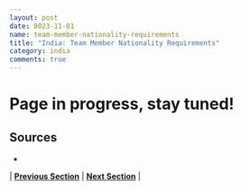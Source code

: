 ```yaml
---
layout: post
date: 0023-11-01
name: team-member-nationality-requirements
title: "India: Team Member Nationality Requirements"
category: india
comments: true
---
```


# Page in progress, stay tuned!

Sources
---

- 


| **[Previous Section]( https://neo-project.github.io/global-blockchain-compliance-hub//india/india-registry-requirements.html)** | **[Next Section]( https://neo-project.github.io/global-blockchain-compliance-hub//india/india-tax-and-auditing-requirements.html)** |
